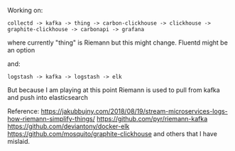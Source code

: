 Working on:

```
collectd -> kafka -> thing -> carbon-clickhouse -> clickhouse -> graphite-clickhouse -> carbonapi -> grafana
```
where currently "thing" is Riemann but this might change. Fluentd might be an
option

and:

```
logstash -> kafka -> logstash -> elk
```
But because I am playing at this point Riemann is used to pull from kafka and
push into elasticsearch


Reference:
https://jakubbujny.com/2018/08/19/stream-microservices-logs-how-riemann-simplify-things/
https://github.com/pyr/riemann-kafka
https://github.com/deviantony/docker-elk
https://github.com/mosquito/graphite-clickhouse
and others that I have mislaid.

